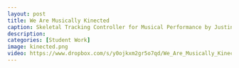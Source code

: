 ```yaml
---
layout: post
title: We Are Musically Kinected
caption: Skeletal Tracking Controller for Musical Performance by Justin Loeffler
description: 
categories: [Student Work]
image: kinected.png
video: https://www.dropbox.com/s/y0ojkxm2gr5o7qd/We_Are_Musically_Kinected.mov?dl=1
---
```

